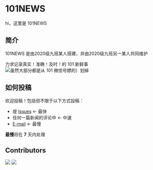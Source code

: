 # 101NEWS

hi，这里是 101NEWS

## 简介

101NEWS 是由2020级九班某人搭建，并由2020级九班另一某人共同维护

力求记录真实！准确！及时！的 101 新鲜事 ![](/ "虽然大部分都是从 101 微信号嫖的）划掉")

## 如何投稿

欢迎投稿！包括但不限于以下方式投稿：
- 提 [Issues](https://github.com/BJ101Z/101news/issues) <- 最快
- 任何一篇新闻的评论中 <- 中速
- [E-mail](Sdntrotyl@protonmail.com) <- 最慢

**最慢**将在 **7** 天内处理

## Contributors

[![](https://avatars3.githubusercontent.com/u/54938112?s=36&v=4)](https://github.com/TNTtian) [![](https://avatars3.githubusercontent.com/u/75515883?s=36&v=4)](https://github.com/xuziqin-08)
